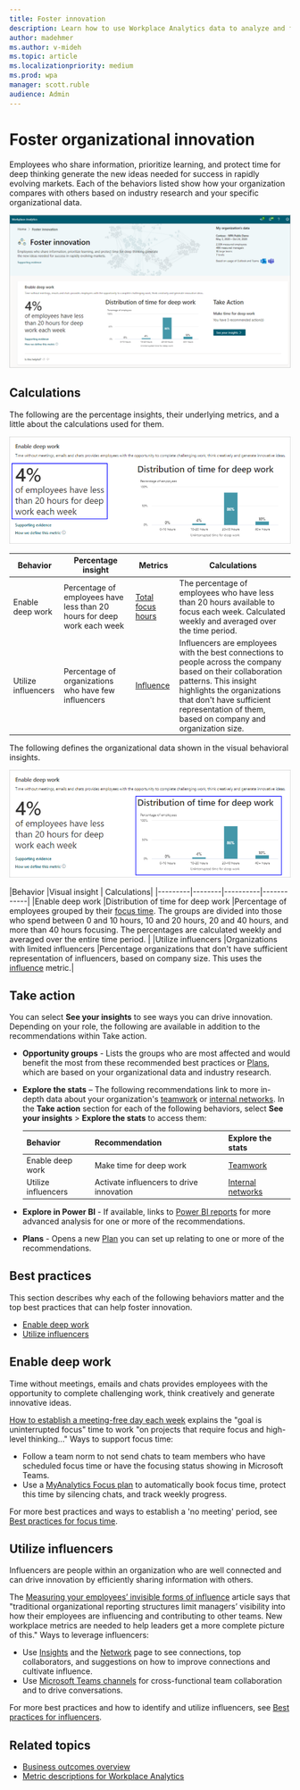 ```yaml
---
title: Foster innovation
description: Learn how to use Workplace Analytics data to analyze and foster innovation in your organization
author: madehmer
ms.author: v-mideh
ms.topic: article
ms.localizationpriority: medium 
ms.prod: wpa
manager: scott.ruble
audience: Admin
---
```


# Foster organizational innovation 

Employees who share information, prioritize learning, and protect time for deep thinking generate the new ideas needed for success in rapidly evolving markets. Each of the behaviors listed show how your organization compares with others based on industry research and your specific organizational data.

![Foster innovation page.](../images/wpa/use/innovation.png)

## Calculations

The following are the percentage insights, their underlying metrics, and a little about the calculations used for them.

![Foster innovation percentage insight.](../images/wpa/use/innovation-percent.png)

|Behavior |Percentage insight | Metrics |Calculations |
|---------|--------|--------------------|----------------------|
|Enable deep work |Percentage of employees have less than 20 hours for deep work each week |[Total focus hours](metric-definitions.md#focus-define) |The percentage of employees who have less than 20 hours available to focus each week. Calculated weekly and averaged over the time period. |
|Utilize influencers |Percentage of organizations who have few influencers |[Influence](metric-definitions.md#network-metrics) |Influencers are employees with the best connections to people across the company based on their collaboration patterns. This insight highlights the organizations that don't have sufficient representation of them, based on company and organization size. |

The following defines the organizational data shown in the visual behavioral insights.

![Foster innovation visual insight.](../images/wpa/use/innovation-visual.png)

|Behavior |Visual insight | Calculations|
|---------|--------|----------|------------|
|Enable deep work |Distribution of time for deep work |Percentage of employees grouped by their [focus time](metric-definitions.md#focus-define). The groups are divided into those who spend between 0 and 10 hours, 10 and 20 hours, 20 and 40 hours, and more than 40 hours focusing. The percentages are calculated weekly and averaged over the entire time period. |
|Utilize influencers |Organizations with limited influencers |Percentage organizations that don't have sufficient representation of influencers, based on company size. This uses the [influence](metric-definitions.md#network-metrics) metric.|

## Take action

You can select **See your insights** to see ways you can drive innovation. Depending on your role, the following are available in addition to the recommendations within Take action.

* **Opportunity groups** - Lists the groups who are most affected and would benefit the most from these recommended best practices or [Plans](../Tutorials/solutionsv2-intro.md), which are based on your organizational data and industry research.
* **Explore the stats** – The following recommendations link to more in-depth data about your organization's [teamwork](../tutorials/teamwork-solution.md) or [internal networks](explore-metrics-internal-networks.md). In the **Take action** section for each of the following behaviors, select **See your insights** > **Explore the stats** to access them:

  |Behavior |Recommendation |Explore the stats|
  |---|---|---|
  |Enable deep work |Make time for deep work |[Teamwork](https://workplaceanalytics.office.com/en-us/Plans/Teamwork) |
  |Utilize influencers |Activate influencers to drive innovation |[Internal networks](https://workplaceanalytics.office.com/en-us/Home/ChangeManagement/InternalNetworks) |

* **Explore in Power BI** - If available, links to [Power BI reports](../tutorials/power-bi-intro.md) for more advanced analysis for one or more of the recommendations.
* **Plans** - Opens a new [Plan](../Tutorials/solutionsv2-intro.md) you can set up relating to one or more of the recommendations.

## Best practices

This section describes why each of the following behaviors matter and the top best practices that can help foster innovation.

* [Enable deep work](#enable-deep-work)
* [Utilize influencers](#utilize-influencers)

<!-- ### Foster cross-group collaboration

Collaboration across organizational boundaries enables the learning and idea formation required for innovation. [How to Make Sure Agile Teams Can Work Together](https://insights.office.com/collaboration/how-to-make-sure-agile-teams-can-work-together/) explains that work "occurs through collaboration in networks of relationships that often do not mirror formal reporting structures or standard work processes."

Ways to create opportunities for cross-group collaboration:

* Create cross-functional [Teams channels](/microsoftteams/teams-channels-overview) to build community and communicate, share information, and brainstorm about projects.
* Give teams an opportunity to join cross-functional teams to compete in an innovation challenge around a key business challenge.

For more best practices and how to create goals across teams or departments, see [Best practices for cross-group collaboration](../tutorials/gm-cgcollaboration.md).
-->
## Enable deep work

Time without meetings, emails and chats provides employees with the opportunity to complete challenging work, think creatively and generate innovative ideas.

[How to establish a meeting-free day each week](https://insights.office.com/time-management/how-to-establish-a-meeting-free-day-each-week/) explains the "goal is uninterrupted focus" time to work "on projects that require focus and high-level thinking..." Ways to support focus time:

* Follow a team norm to not send chats to team members who have scheduled focus time or have the focusing status showing in Microsoft Teams.
* Use a [MyAnalytics Focus plan](../personal/use/focus-plan.md) to automatically book focus time, protect this time by silencing chats, and track weekly progress.

For more best practices and ways to establish a 'no meeting' period, see [Best practices for focus time](../tutorials/gm-focus.md).

## Utilize influencers

Influencers are people within an organization who are well connected and can drive innovation by efficiently sharing information with others.

The [Measuring your employees’ invisible forms of influence](https://insights.office.com/productivity/measuring-your-employees-invisible-forms-of-influence/) article says that "traditional organizational reporting structures limit managers’ visibility into how their employees are influencing and contributing to other teams. New workplace metrics are needed to help leaders get a more complete picture of this." Ways to leverage influencers:

* Use [Insights](../personal/use/use-the-insights.md) and the [Network](../personal/use/network.md) page to see connections, top collaborators, and suggestions on how to improve connections and cultivate influence.
* Use [Microsoft Teams channels](/microsoftteams/teams-channels-overview) for cross-functional team collaboration and to drive conversations.

For more best practices and how to identify and utilize influencers, see [Best practices for influencers](../tutorials/gm-influencer.md).

## Related topics

* [Business outcomes overview](insights.md)
* [Metric descriptions for Workplace Analytics](metric-definitions.md)